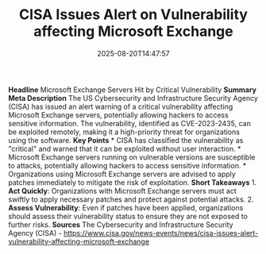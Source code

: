 ﻿---
title: "CISA Issues Alert on Vulnerability affecting Microsoft Exchange"
date: "2025-08-20T14:47:57"
category: "Markets"
summary: ""
slug: "cisa issues alert on vulnerability affecting microsoft excha"
source_urls:
  - "https://www.cisa.gov/news-events/news/cisa-issues-alert-vulnerability-affecting-microsoft-exchange"
seo:
  title: "CISA Issues Alert on Vulnerability affecting Microsoft Exchange | Hash n Hedge"
  description: ""
  keywords: ["news", "markets", "brief"]
---
**Headline** Microsoft Exchange Servers Hit by Critical Vulnerability  **Summary Meta Description** The US Cybersecurity and Infrastructure Security Agency (CISA) has issued an alert warning of a critical vulnerability affecting Microsoft Exchange servers, potentially allowing hackers to access sensitive information. The vulnerability, identified as CVE-2023-2435, can be exploited remotely, making it a high-priority threat for organizations using the software.  **Key Points**  * CISA has classified the vulnerability as "critical" and warned that it can be exploited without user interaction. * Microsoft Exchange servers running on vulnerable versions are susceptible to attacks, potentially allowing hackers to access sensitive information. * Organizations using Microsoft Exchange servers are advised to apply patches immediately to mitigate the risk of exploitation.  **Short Takeaways**  1. **Act Quickly**: Organizations with Microsoft Exchange servers must act swiftly to apply necessary patches and protect against potential attacks. 2. **Assess Vulnerability**: Even if patches have been applied, organizations should assess their vulnerability status to ensure they are not exposed to further risks.  **Sources** The Cybersecurity and Infrastructure Security Agency (CISA) - https://www.cisa.gov/news-events/news/cisa-issues-alert-vulnerability-affecting-microsoft-exchange 
